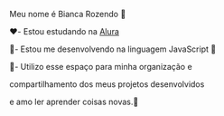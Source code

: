 Meu nome é Bianca Rozendo 💋

❤️- Estou estudando na [Alura](https://www.alura.com.br)

🍒- Estou me desenvolvendo na linguagem JavaScript 🍒

🍎- Utilizo esse espaço para minha organização e 

compartilhamento dos meus projetos desenvolvidos

e amo ler aprender coisas novas.💋
